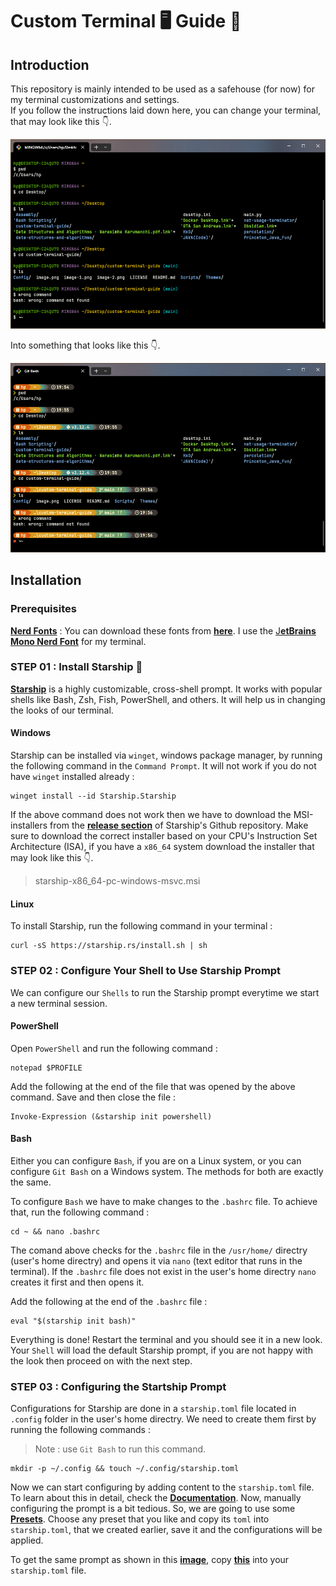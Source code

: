 # Custom Terminal 🖥️ Guide 📜
    
## Introduction
     
This repository is mainly intended to be used as a safehouse (for now) for my terminal customizations and settings.<br> 
If you follow the instructions laid down here, you can change your terminal, that may look like this 👇.
     
![alt text](Images/terminal-before-customization.png)
    
Into something that looks like this 👇.
    
![alt text](Images/terminal-after-customization.png)
     
## Installation
      
### Prerequisites
     
[**Nerd Fonts**](https://www.nerdfonts.com/) : You can download these fonts from [**here**](https://www.nerdfonts.com/font-downloads). I use the [J**etBrains Mono Nerd Font**](https://github.com/ryanoasis/nerd-fonts/releases/download/v3.2.1/JetBrainsMono.zip) for my terminal.
    
### STEP 01 : Install Starship 🚀
       
[**Starship**](https://starship.rs/) is a highly customizable, cross-shell prompt. It works with popular shells like Bash, Zsh, Fish, PowerShell, and others. It will help us in changing the looks of our terminal.
   
#### **Windows** 
   
Starship can be installed via `winget`, windows package manager, by running the following command in the `Command Prompt`. It will not work if you do not have `winget` installed already :
    
```
winget install --id Starship.Starship
```
   
If the above command does not work then we have to download the MSI-installers from the [**release section**](https://github.com/starship/starship/releases/tag/v1.20.1) of Starship's Github repository. Make sure to download the correct installer based on your CPU's Instruction Set Architecture (ISA), if you have a `x86_64` system download the installer that may look like this 👇.
     
>
> starship-x86_64-pc-windows-msvc.msi 
>

#### **Linux**
   
To install Starship, run the following command in your terminal :
     
```
curl -sS https://starship.rs/install.sh | sh
```
### STEP 02 : Configure Your Shell to Use Starship Prompt
    
We can configure our `Shells` to run the Starship prompt everytime we start a new terminal session.
      
#### **PowerShell**

Open `PowerShell` and run the following command :
   
```
notepad $PROFILE
```

Add the following at the end of the file that was opened by the above command. Save and then close the file :

```
Invoke-Expression (&starship init powershell)
```

#### **Bash**
   
Either you can configure `Bash`, if you are on a Linux system, or you can configure `Git Bash` on a Windows system. The methods for both are exactly the same.

To configure `Bash` we have to make changes to the `.bashrc` file. To achieve that, run the following command :

```
cd ~ && nano .bashrc
```
The comand above checks for the `.bashrc` file in the `/usr/home/` directry (user's home directry) and opens it via `nano` (text editor that runs in the terminal). If the `.bashrc` file does not exist in the user's home directry `nano` creates it first and then opens it.

Add the following at the end of the `.bashrc` file :

```
eval "$(starship init bash)"
```
     
Everything is done! Restart the terminal and you should see it in a new look. Your `Shell` will load the default Starship prompt, if you are not happy with the look then proceed on with the next step.
  
### STEP 03 : Configuring the Startship Prompt

Configurations for Starship are done in a `starship.toml` file located in `.config` folder in the user's home directry. We need to create them first by running the following commands :

> Note : use `Git Bash` to run this command.
```
mkdir -p ~/.config && touch ~/.config/starship.toml
```

Now we can start configuring by adding content to the `starship.toml` file. To learn about this in detail, check the [**Documentation**](https://starship.rs/config/#prompt). Now, manually configuring the prompt is a bit tedious. So, we are going to use some [**Presets**](https://starship.rs/presets/#nerd-font-symbols). Choose any preset that you like and copy its `toml` into `starship.toml`, that we created earlier, save it and the configurations will be applied. 
    
To get the same prompt as shown in this [**image**](Images/terminal-after-customization.png), copy [**this**](Themes/Starship/starship.toml) into your `starship.toml` file.